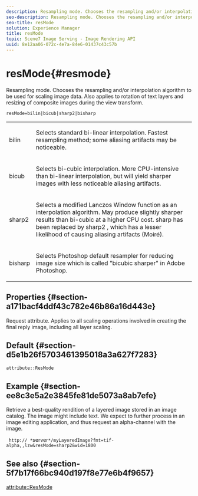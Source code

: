 ```yaml
---
description: Resampling mode. Chooses the resampling and/or interpolation algorithm to be used for scaling image data. Also applies to rotation of text layers and resizing of composite images during the view transform.
seo-description: Resampling mode. Chooses the resampling and/or interpolation algorithm to be used for scaling image data. Also applies to rotation of text layers and resizing of composite images during the view transform.
seo-title: resMode
solution: Experience Manager
title: resMode
topic: Scene7 Image Serving - Image Rendering API
uuid: 8e12aa06-072c-4e7a-84e6-01437c43c57b
---
```


# resMode{#resmode}

Resampling mode. Chooses the resampling and/or interpolation algorithm to be used for scaling image data. Also applies to rotation of text layers and resizing of composite images during the view transform.

 `resMode=bilin|bicub|sharp2|bisharp`

<table id="table_FD658AC521E24EB9ADBB87F98549BC3B"> 
 <tbody> 
  <tr> 
   <td colname="col1"> <p> <span class="codeph"> bilin </span> </p> </td> 
   <td colname="col2"> <p>Selects standard bi-linear interpolation. Fastest resampling method; some aliasing artifacts may be noticeable. </p> </td> 
  </tr> 
  <tr> 
   <td colname="col1"> <p> <span class="codeph"> bicub </span> </p> </td> 
   <td colname="col2"> <p>Selects bi-cubic interpolation. More CPU-intensive than bi-linear interpolation, but will yield sharper images with less noticeable aliasing artifacts. </p> </td> 
  </tr> 
  <tr> 
   <td colname="col1"> <p> <span class="codeph"> sharp2 </span> </p> </td> 
   <td colname="col2"> <p>Selects a modified Lanczos Window function as an interpolation algorithm. May produce slightly sharper results than bi-cubic at a higher CPU cost. <span class="codeph"> sharp </span> has been replaced by <span class="codeph"> sharp2 </span>, which has a lesser likelihood of causing aliasing artifacts (Moiré). </p> </td> 
  </tr> 
  <tr> 
   <td colname="col1"> <p> <span class="codeph"> bisharp </span> </p> </td> 
   <td colname="col2"> <p>Selects Photoshop default resampler for reducing image size which is called "bicubic sharper" in Adobe Photoshop. </p> </td> 
  </tr> 
 </tbody> 
</table>

## Properties {#section-a171bacf4ddf43c782e46b86a16d443e}

Request attribute. Applies to all scaling operations involved in creating the final reply image, including all layer scaling.

## Default {#section-d5e1b26f5703461395018a3a627f7283}

`attribute::ResMode`

## Example {#section-ee8c3e5a2e3845fe81de5073a8ab7efe}

Retrieve a best-quality rendition of a layered image stored in an image catalog. The image might include text. We expect to further process in an image editing application, and thus request an alpha-channel with the image.

` http:// *`server`*/myLayeredImage?fmt=tif-alpha,,lzw&resMode=sharp2&wid=1800`

## See also {#section-5f7b17f66bc940d197f8e77e6b4f9657}

[attribute::ResMode](../../../../../is-api/image-catalog/image-serving-api-ref/c-image-catalog-reference/c-attributes-reference/r-is-cat-resmode.md#reference-609095ef568743a086f28d87c54dafa2) 
